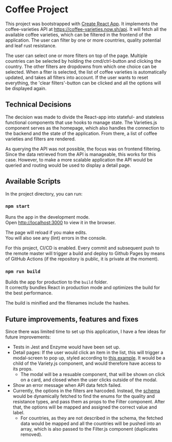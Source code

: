 # Coffee Project

This project was bootstrapped with [Create React App](https://github.com/facebook/create-react-app). It implements the coffee-varieties API at https://coffee-varieties.now.sh/api. 
It will fetch all the available coffee varieties, which can be filtered in the frontend of the application. The user can filter by one or more countries, quality potential and leaf rust resistance.

The user can select one or more filters on top of the page. Multiple countries can be selected by holding the cmd/ctrl-button and clicking the country. The other filters are dropdowns from which one choice can be selected. When a flter is selected, the list of coffee varieties is automatically updated, and takes all filters into account. If the user wants to reset everything, the 'clear filters'-button can be clicked and all the options will be displayed again. 

## Technical Decisions

The decision was made to divide the React-app into stateful- and stateless functional components that use hooks to manage state. The Varieties.js component serves as the homepage, which also handles the connection to the backend and the state of the application. From there, a list of coffee varieties and filters are rendered. 

As querying the API was not possible, the focus was on frontend filtering. Since the data retrieved from the API is manageable, this works for this case. However, to make a more scalable application the API would be queried and routing would be used to display a detail page. 

## Available Scripts

In the project directory, you can run:

### `npm start`

Runs the app in the development mode.<br />
Open [http://localhost:3000](http://localhost:3000) to view it in the browser.

The page will reload if you make edits.<br />
You will also see any (lint) errors in the console.

For this project, CI/CD is enabled. Every commit and subsequent push to the remote master will trigger a build and deploy to Github Pages by means of GitHub Actions (if the repository is public, it is private at the moment).

### `npm run build`

Builds the app for production to the `build` folder.<br />
It correctly bundles React in production mode and optimizes the build for the best performance.

The build is minified and the filenames include the hashes.

## Future improvements, features and fixes

Since there was limited time to set up this application, I have a few ideas for future improvements:
- Tests in Jest and Enzyme would have been set up. 
- Detail pages: If the user would click an item in the list, this will trigger a modal-screen to pop up, styled according to [this example](https://coffee-varieties.now.sh/ui-reference.png). It would be a child of the Variety.js component, and would therefore have access to its props.
  - The modal will be a resuable component, that will be shown on click on a card, and closed when the user clicks outside of the modal. 
- Show an error message when API data fetch failed.
- Currently, the options in the filters are harcoded. Instead, the [schema](https://coffee-varieties.now.sh/schema/varieties.json) would be dynamically fetched to find the enums for the quality and resistance types, and pass them as props to the Filter component. After that, the options will be mapped and assigned the correct value and label. 
  - For countries, as they are not described in the schema, the fetched data would be mapped and all the countries will be pushed into an array, which is also passed to the Filter.js component (duplicates removed).
  
